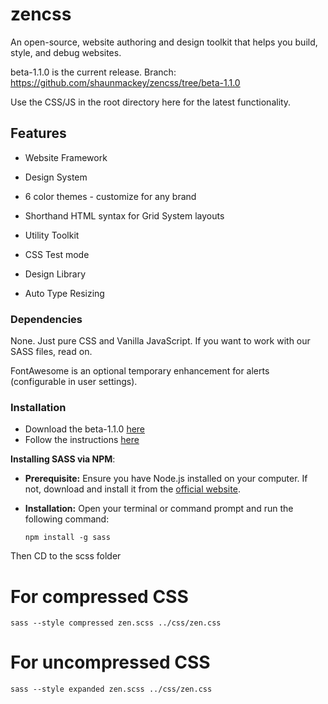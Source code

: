
# zencss

An open-source, website authoring and design toolkit that helps you build, style, and debug websites.


beta-1.1.0 is the current release. Branch: https://github.com/shaunmackey/zencss/tree/beta-1.1.0

Use the CSS/JS in the root directory here for the latest functionality.     

## Features

- Website Framework

- Design System

- 6 color themes - customize for any brand

- Shorthand HTML syntax for Grid System layouts

- Utility Toolkit

- CSS Test mode

- Design Library

- Auto Type Resizing


### Dependencies

None. Just pure CSS and Vanilla JavaScript. If you want to work with our SASS files, read on.

FontAwesome is an optional temporary enhancement for alerts (configurable in user settings).

  
### Installation

- Download the beta-1.1.0 [here](https://zencss.com/releases/beta-1.1.0.zip) 
- Follow the instructions [here](https://zencss.com/docs/index.html#setup)

  
 **Installing SASS via NPM**:

-   **Prerequisite:** Ensure you have Node.js installed on your computer. If not, download and install it from the [official website](https://nodejs.org/).

-   **Installation:** Open your terminal or command prompt and run the following command:
        
    `npm install -g sass`

Then CD to the scss folder

# For compressed CSS

`sass --style compressed zen.scss ../css/zen.css`


# For uncompressed CSS

`sass --style expanded zen.scss ../css/zen.css`